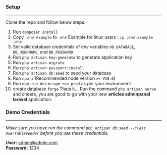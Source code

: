 



### Setup
---
Clone the repo and follow below steps.
1. Run `composer install`
2. Copy `.env.example` to `.env` Example for linux users : `cp .env.example .env`
3. Set valid database credentials of env variables `DB_DATABASE`, `DB_USERNAME`, and `DB_PASSWORD`
4. Run `php artisan key:generate` to generate application key
5. Run `php artisan migrate`
6. Run `php artisan passport:install`
7. Run `php artisan db:seed` to seed your database
8. Run `npm i` (Recommended node version `>= V10.0`)
9. Run `npm run dev` or `npm run prod` as per your environment
10. create database `forge`
Thats it... Run the command `php artisan serve` and cheers, you are good to go with your new **articles adminpanal laravel** application.


### Demo Credentials
---
*Make sure you have run the command `php artisan db:seed --class UserTableSeeder` before you use these credentials.*

**User:** admin@admin.com\
**Password:** 1234

